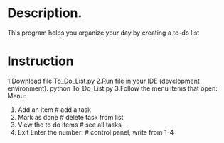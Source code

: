 # Description.
This program helps you organize your day by creating a to-do list

# Instruction
1.Download file To_Do_List.py
2.Run file in your IDE (development environment). python To_Do_List.py
3.Follow the menu items that open:
Menu:
1. Add an item # add a task
2. Mark as done # delete task from list 
3. View the to do items # see all tasks
4. Exit
Enter the number: # control panel, write from 1-4
